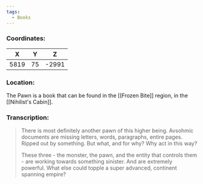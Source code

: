 ```yaml
---
tags:
  - Books
---
```


### Coordinates:
| **X** | **Y**| **Z** |
|:-----:|:----:|:-----:|
|5819  |75   |-2991  |

### Location:
The Pawn is a book that can be found in the [[Frozen Bite]] region, in the [[Nihilist's Cabin]].

### Transcription:
> There is most definitely another pawn of this higher being. Avsohmic documents are missing letters, words, paragraphs, entire pages. Ripped out by something. But what, and for why? Why act in this way?
>
> These three - the monster, the pawn, and the entity that controls them - are working towards something sinister. And are extremely powerful. What else could topple a super advanced, continent spanning empire?



